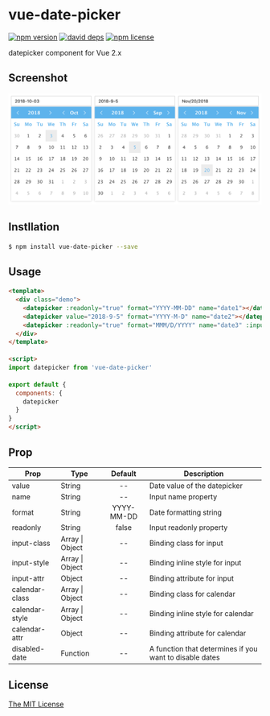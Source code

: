 # vue-date-picker

[![npm version][npm-image]][npm-url] [![david deps][david-image]][david-url] [![npm license][license-image]][download-url]

datepicker component for Vue 2.x

## Screenshot

![screenshot](https://raw.githubusercontent.com/8788/vue-date-picker/master/screenshot.png)

## Instllation

```bash
$ npm install vue-date-picker --save
```

## Usage

```html
<template>
  <div class="demo">
    <datepicker :readonly="true" format="YYYY-MM-DD" name="date1"></datepicker>
    <datepicker value="2018-9-5" format="YYYY-M-D" name="date2"></datepicker>
    <datepicker :readonly="true" format="MMM/D/YYYY" name="date3" :input-attr="{ 'data-test': 'value' }"></datepicker>
  </div>
</template>

<script>
import datepicker from 'vue-date-picker'

export default {
  components: {
    datepicker
  }
}
</script>
```

## Prop

| Prop                          | Type               | Default     | Description                              |
|-------------------------------|--------------------|:-----------:|------------------------------------------|
| value                         | String             | --          | Date value of the datepicker             |
| name                          | String             | --          | Input name property                      |
| format                        | String             | YYYY-MM-DD  | Date formatting string                   |
| readonly                      | String             | false       | Input readonly property                  |
| input-class                   | Array \| Object    | --          | Binding class for input                  |
| input-style                   | Array \| Object    | --          | Binding inline style for input           |
| input-attr                    | Object             | --          | Binding attribute for input              |
| calendar-class                | Array \| Object    | --          | Binding class for calendar               |
| calendar-style                | Array \| Object    | --          | Binding inline style for calendar        |
| calendar-attr                 | Object             | --          | Binding attribute for calendar           |
| disabled-date                 | Function           | --          | A function that determines if you want to disable dates |

## License

[The MIT License](http://opensource.org/licenses/MIT)

[npm-image]: https://img.shields.io/npm/v/vue-date-picker.svg?style=flat-square
[npm-url]: https://npmjs.org/package/vue-date-picker
[david-image]: https://img.shields.io/david/8788/vue-date-picker.svg?style=flat-square
[david-url]: https://david-dm.org/8788/vue-date-picker
[download-url]: https://npmjs.org/package/vue-date-picker
[license-image]: https://img.shields.io/npm/l/vue-date-picker.svg
